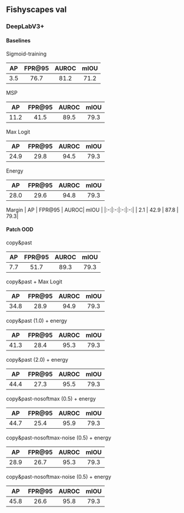 ## Fishyscapes val

### DeepLabV3+

#### Baselines 

Sigmoid-training

| AP | FPR@95 | AUROC| mIOU |
|:-:|:-:|:-:|:-:|
| 3.5 | 76.7 | 81.2 | 71.2|

MSP 

| AP | FPR@95 | AUROC| mIOU |
|:-:|:-:|:-:|:-:|
| 11.2 | 41.5 | 89.5 | 79.3|

Max Logit

| AP | FPR@95 | AUROC| mIOU |
|:-:|:-:|:-:|:-:|
| 24.9 | 29.8 | 94.5 | 79.3|

Energy

| AP | FPR@95 | AUROC| mIOU |
|:-:|:-:|:-:|:-:|
| 28.0 | 29.6 | 94.8 | 79.3|

Margin
| AP | FPR@95 | AUROC| mIOU |
|:-:|:-:|:-:|:-:|
| 2.1 | 42.9 | 87.8 | 79.3|

#### Patch OOD

copy&past

| AP | FPR@95 | AUROC| mIOU |
|:-:|:-:|:-:|:-:|
| 7.7 | 51.7 | 89.3 | 79.3|

copy&past + Max Logit

| AP | FPR@95 | AUROC| mIOU |
|:-:|:-:|:-:|:-:|
| 34.8 | 28.9 | 94.9 | 79.3|

copy&past (1.0) + energy

| AP | FPR@95 | AUROC| mIOU |
|:-:|:-:|:-:|:-:|
| 41.3 | 28.4 | 95.3 | 79.3|

copy&past (2.0) + energy

| AP | FPR@95 | AUROC| mIOU |
|:-:|:-:|:-:|:-:|
| 44.4 | 27.3 | 95.5 | 79.3|

copy&past-nosoftmax (0.5) + energy

| AP | FPR@95 | AUROC| mIOU |
|:-:|:-:|:-:|:-:|
| 44.7 | 25.4 | 95.9 | 79.3|

copy&past-nosoftmax-noise (0.5) + energy

| AP | FPR@95 | AUROC| mIOU |
|:-:|:-:|:-:|:-:|
| 28.9 | 26.7 | 95.3 | 79.3|

copy&past-nosoftmax-noise (0.5) + energy

| AP | FPR@95 | AUROC| mIOU |
|:-:|:-:|:-:|:-:|
| 45.8 | 26.6 | 95.8 | 79.3|